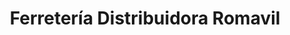 ---
title: "Ferretería Distribuidora Romavil"
url: /caracas/ferreteria-distribuidora-romavil/
shop: hardware
---